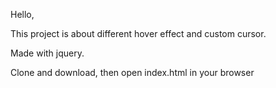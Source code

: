 Hello,

This project is about different hover effect and custom cursor.

Made with jquery.

Clone and download, then open index.html in your browser
